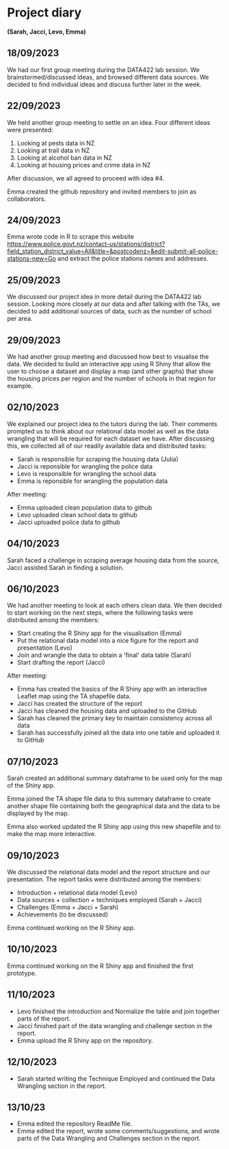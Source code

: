# Project diary
__(Sarah, Jacci, Levo, Emma)__

## 18/09/2023
We had our first group meeting during the DATA422 lab session. We brainstormed/discussed ideas, and browsed different data sources. We decided to find individual ideas and discuss further later in the week.

## 22/09/2023
We held another group meeting to settle on an idea. Four different ideas were presented: 
1) Looking at pests data in NZ
2) Looking at trail data in NZ
3) Looking at alcohol ban data in NZ
4) Looking at housing prices and crime data in NZ

After discussion, we all agreed to proceed with idea #4.

Emma created the github repository and invited members to join as collaborators.

## 24/09/2023

Emma wrote code in R to scrape this website https://www.police.govt.nz/contact-us/stations/district?field_station_district_value=All&title=&postcodenz=&edit-submit-all-police-stations-new=Go and extract the police stations names and addresses.

## 25/09/2023

We discussed our project idea in more detail during the DATA422 lab session. Looking more closely at our data and after talking with the TAs, we decided to add additional sources of data, such as the number of school per area.

## 29/09/2023

We had another group meeting and discussed how best to visualise the data. We decided to build an interactive app using R Shiny that allow the user to choose a dataset and display a map (and other graphs) that show the housing prices per region and the number of schools in that region for example.

## 02/10/2023

We explained our project idea to the tutors during the lab. Their comments prompted us to think about our relational data model as well as the data wrangling that will be required for each dataset we have. After discussing this, we collected all of our readily available data and distributed tasks:
- Sarah is responsible for scraping the housing data (Julia)
- Jacci is reponsible for wrangling the police data
- Levo is responsible for wrangling the school data
- Emma is reponsible for wrangling the population data

After meeting:
- Emma uploaded clean population data to github
- Levo uploaded clean school data to github
- Jacci uploaded police data to github

## 04/10/2023
Sarah faced a challenge in scraping average housing data from the source, Jacci assisted Sarah in finding a solution.

## 06/10/2023

We had another meeting to look at each others clean data. We then decided to start working on the next steps, where the following tasks were distributed among the members:
- Start creating the R Shiny app for the visualisation (Emma)
- Put the relational data model into a nice figure for the report and presentation (Levo)
- Join and wrangle the data to obtain a 'final' data table (Sarah)
- Start drafting the report (Jacci)

After meeting:
- Emma has created the basics of the R Shiny app with an interactive Leaflet map using the TA shapefile data.
- Jacci has created the structure of the report
- Jacci has cleaned the housing data and uploaded to the GitHub
- Sarah has cleaned the primary key to maintain consistency across all data
- Sarah has successfully joined all the data into one table and uploaded it to GitHub

## 07/10/2023

Sarah created an additional summary dataframe to be used only for the map of the Shiny app.

Emma joined the TA shape file data to this summary dataframe to create another shape file containing both the geographical data and the data to be displayed by the map.

Emma also worked updated the R Shiny app using this new shapefile and to make the map more interactive.

## 09/10/2023

We discussed the relational data model and the report structure and our presentation. The report tasks were distributed among the members:
- Introduction + relational data model (Levo)
- Data sources + collection + techniques employed (Sarah + Jacci)
- Challenges (Emma + Jacci + Sarah)
- Achievements (to be discussed)

Emma continued working on the R Shiny app.

## 10/10/2023

Emma continued working on the R Shiny app and finished the first prototype.

## 11/10/2023
- Levo finished the introduction and Normalize the table and join together parts of the report.
- Jacci finished part of the data wrangling and challenge section in the report.
- Emma upload the R Shiny app on the repository.

## 12/10/2023
- Sarah started writing the Technique Employed and continued the Data Wrangling section in the report.

## 13/10/23
- Emma edited the repository ReadMe file.
- Emma edited the report, wrote some comments/suggestions, and wrote parts of the Data Wrangling and Challenges section in the report.
